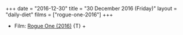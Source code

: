 +++
date = "2016-12-30"
title = "30 December 2016 (Friday)"
layout = "daily-diet"
films = ["rogue-one-2016"]
+++

<ul>
<li class="entry Film">Film: <a href="/films/rogue-one-2016">Rogue One (2016)</a> {T} +</li>
</ul>